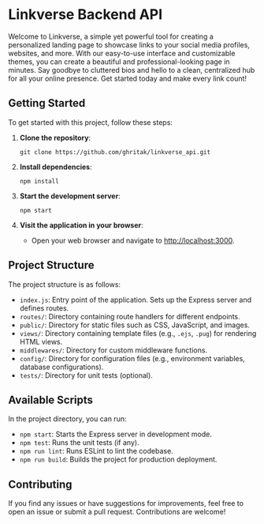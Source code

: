 # Linkverse Backend API

Welcome to Linkverse, a simple yet powerful tool for creating a personalized landing page to showcase links to your social media profiles, websites, and more. With our easy-to-use interface and customizable themes, you can create a beautiful and professional-looking page in minutes. Say goodbye to cluttered bios and hello to a clean, centralized hub for all your online presence. Get started today and make every link count!

## Getting Started

To get started with this project, follow these steps:

1. **Clone the repository**:

   ```
   git clone https://github.com/ghritak/linkverse_api.git
   ```

2. **Install dependencies**:

   ```
   npm install
   ```

3. **Start the development server**:

   ```
   npm start
   ```

4. **Visit the application in your browser**:
   - Open your web browser and navigate to [http://localhost:3000](http://localhost:3000).

## Project Structure

The project structure is as follows:

- `index.js`: Entry point of the application. Sets up the Express server and defines routes.
- `routes/`: Directory containing route handlers for different endpoints.
- `public/`: Directory for static files such as CSS, JavaScript, and images.
- `views/`: Directory containing template files (e.g., `.ejs`, `.pug`) for rendering HTML views.
- `middlewares/`: Directory for custom middleware functions.
- `config/`: Directory for configuration files (e.g., environment variables, database configurations).
- `tests/`: Directory for unit tests (optional).

## Available Scripts

In the project directory, you can run:

- `npm start`: Starts the Express server in development mode.
- `npm test`: Runs the unit tests (if any).
- `npm run lint`: Runs ESLint to lint the codebase.
- `npm run build`: Builds the project for production deployment.

## Contributing

If you find any issues or have suggestions for improvements, feel free to open an issue or submit a pull request. Contributions are welcome!
